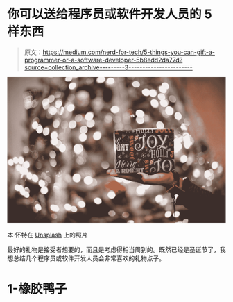 # 你可以送给程序员或软件开发人员的 5 样东西

> 原文：<https://medium.com/nerd-for-tech/5-things-you-can-gift-a-programmer-or-a-software-developer-5b8edd2da77d?source=collection_archive---------3----------------------->

![](img/bd0d16878f8863361be53b636b2d59bb.png)

本·怀特在 [Unsplash](https://unsplash.com?utm_source=medium&utm_medium=referral) 上的照片

最好的礼物是接受者想要的，而且是考虑得相当周到的。既然已经是圣诞节了，我想总结几个程序员或软件开发人员会非常喜欢的礼物点子。

# 1-橡胶鸭子